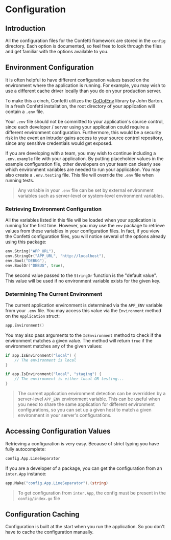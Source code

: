 # Configuration

## Introduction

All the configuration files for the Confetti framework are stored in the `config` directory. Each option is documented, so feel free to look through the files and get familiar with the options available to you.

## Environment Configuration

It is often helpful to have different configuration values based on the environment where the application is running. For example, you may wish to use a different cache driver locally than you do on your production server.

To make this a cinch, Confetti utilizes the [GoDotEnv](https://github.com/joho/godotenv) library by John Barton. In a fresh Confetti installation, the root directory of your application will contain a `.env` file.

Your `.env` file should not be committed to your application's source control, since each developer / server using your
application could require a different environment configuration. Furthermore, this would be a security risk in the event
an intruder gains access to your source control repository, since any sensitive credentials would get exposed.

If you are developing with a team, you may wish to continue including a `.env.example` file with your application. By
putting placeholder values in the example configuration file, other developers on your team can clearly see which
environment variables are needed to run your application. You may also create a `.env.testing` file. This file will
override the `.env` file when running tests.

> Any variable in your `.env` file can be set by external environment variables such as server-level or system-level environment variables.

### Retrieving Environment Configuration

All the variables listed in this file will be loaded when your application is running for the first time. However,
you may use the `env` package to retrieve values from these variables in your configuration files. In fact, if you view the Confetti configuration files, you will notice several of the options already using this package:

``` go
env.String("APP_URL"),
env.StringOr("APP_URL", "http://localhost"),
env.Bool("DEBUG"),
env.BoolOr("DEBUG", true),
```

The second value passed to the `StringOr` function is the "default value". This value will be used if no environment
variable exists for the given key.

### Determining The Current Environment

The current application environment is determined via the `APP_ENV` variable from your `.env` file. You may access this value via the `Environment` method on the `Application` struct:

``` go
app.Environment()
```

You may also pass arguments to the `IsEnvironment` method to check if the environment matches a given value. The method will return `true` if the environment matches any of the given values:

``` go
if app.IsEnvironment("local") {
    // The environment is local
}

if app.IsEnvironment("local", "staging") {
    // The environment is either local OR testing...
}
```

> The current application environment detection can be overridden by a server-level `APP_ENV` environment variable. This can be useful when you need to share the same application for different environment configurations, so you can set up a given host to match a given environment in your server's configurations.

## Accessing Configuration Values

Retrieving a configuration is very easy. Because of strict typing you have fully autocomplete:

``` go
config.App.LineSeparator
```

If you are a developer of a package, you can get the configuration from an `inter.App` instance:

``` go
app.Make("config.App.LineSeparator").(string)
```

> To get configuration from `inter.App`, the config must be present in the `config/index.go` file

## Configuration Caching

Configuration is built at the start when you run the application. So you don't have to cache the configuration manually.